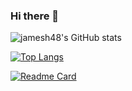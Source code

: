 ### Hi there 👋


![jamesh48's GitHub stats](https://github-readme-stats.vercel.app/api?username=jamesh48&theme=tokyonight&show_icons=true&count_private=true&hide=stars)


[![Top Langs](https://github-readme-stats.vercel.app/api/top-langs/?username=jamesh48&theme=tokyonight&layout=compact)](https://github.com/anuraghazra/github-readme-stats)

[![Readme Card](https://github-readme-stats.vercel.app/api/pin/?username=jamesh48&repo=Strava-Report-Generator)](https://github.com/anuraghazra/github-readme-stats)

<!--
**jamesh48/jamesh48** is a ✨ _special_ ✨ repository because its `README.md` (this file) appears on your GitHub profile.

Here are some ideas to get you started:

- 🔭 I’m currently working on ...
- 🌱 I’m currently learning ...
- 👯 I’m looking to collaborate on ...
- 🤔 I’m looking for help with ...
- 💬 Ask me about ...
- 📫 How to reach me: ...
- 😄 Pronouns: ...
- ⚡ Fun fact: ...
-->
